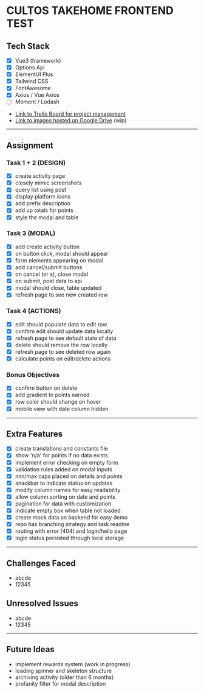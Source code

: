# CULTOS TAKEHOME FRONTEND TEST

## Tech Stack
- [x] Vue3 (framework)
- [x] Options Api
- [x] ElementUI Plus
- [x] Tailwind CSS
- [x] FontAwesome
- [x] Axios / Vue Axios
- [ ] Moment / Lodash

* [Link to Trello Board for project management](https://trello.com/b/dtFLkneN)
* [Link to images hosted on Google Drive]() (wip)

---

## Assignment

### Task 1 + 2 (DESIGN)
- [x] create activity page
- [x] closely mimic screenshots
- [x] query list using post
- [x] display platform icons
- [x] add prefix description
- [x] add up totals for points
- [x] style the modal and table

### Task 3 (MODAL)
- [x] add create activity button
- [x] on button click, modal should appear
- [x] form elements appearing on modal
- [x] add cancel/submit buttons
- [x] on cancel (or x), close modal
- [x] on submit, post data to api
- [x] modal should close, table updated
- [x] refresh page to see new created row

### Task 4 (ACTIONS)
- [x] edit should populate data to edit row
- [x] confirm edit should update data locally
- [x] refresh page to see default state of data
- [x] delete should remove the row locally
- [x] refresh page to see deleted row again
- [x] calculate points on edit/delete actions

### Bonus Objectives
- [x] confirm button on delete
- [x] add gradient to points earned
- [x] row color should change on hover
- [x] mobile view with date column hidden

---

## Extra Features
- [x] create translations and constants file
- [x] show 'n/a' for points if no data exists
- [x] implement error checking on empty form
- [x] validation rules added on modal inputs
- [x] min/max caps placed on details and points
- [x] snackbar to indicate status on updates
- [x] modify column names for easy readability
- [x] allow column sorting on date and points
- [x] pagination for data with customization
- [x] indicate empty box when table not loaded
- [x] create mock data on backend for easy demo
- [x] repo has branching strategy and task readme
- [x] routing with error (404) and login/hello page
- [x] login status persisted through local storage

---

## Challenges Faced
- abcde
- 12345

## Unresolved Issues
- abcde
- 12345

---

## Future Ideas
- implement rewards system (work in progress)
- loading spinner and skeleton structure
- archiving activity (older than 6 months)
- profanity filter for modal description
